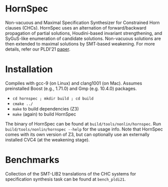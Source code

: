 HornSpec
========

Non-vacuous and Maximal Specification Synthesizer for Constrained Horn clauses (CHCs). HornSpec uses an alternation of forward/backward propagation of partial solutions, Houdini-based invariant strengthening, and SyGuS-like enumeration of candidate solutions. Non-vacuous solutions are then extended to maximal solutions by SMT-based weakening. For more details, refer our PLDI'21 <a href="https://www.cs.fsu.edu/~grigory/hornspec.pdf">paper</a>.

Installation
============

Compiles with gcc-9 (on Linux) and clang1001 (on Mac). Assumes preinstalled Boost (e.g., 1.71.0) and Gmp (e.g. 10.4.0) packages. 

* `cd hornspec ; mkdir build ; cd build`
* `cmake ../`
* `make` to build dependencies (Z3)
* `make` (again) to build HornSpec

The binary of HornSpec can be found at `build/tools/nonlin/hornspec`.
Run `build/tools/nonlin/hornspec --help` for the usage info.
Note that HornSpec comes with its own version of Z3, but can optionally use an externally installed CVC4 (at the weakening stage).

Benchmarks
==========

Collection of the SMT-LIB2 translations of the CHC systems for specification synthesis task can be found at `bench_pldi21`.

